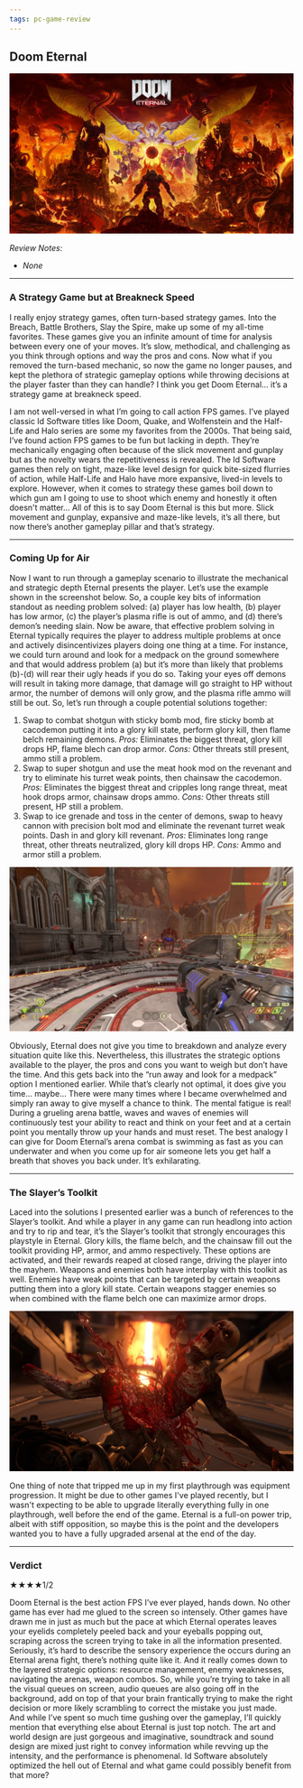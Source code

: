 ```yaml
---
tags: pc-game-review
---
```


## Doom Eternal

![alt text](/images/Doom-Eternal/DE_titlecard.jpg)

_Review Notes:_
* _None_

---

### A Strategy Game but at Breakneck Speed
I really enjoy strategy games, often turn-based strategy games. Into the Breach, Battle Brothers, Slay the Spire, make up some of my all-time favorites. These games give you an infinite amount of time for analysis between every one of your moves. It’s slow, methodical, and challenging as you think through options and way the pros and cons. Now what if you removed the turn-based mechanic, so now the game no longer pauses, and kept the plethora of strategic gameplay options while throwing decisions at the player faster than they can handle? I think you get Doom Eternal… it’s a strategy game at breakneck speed.

I am not well-versed in what I’m going to call action FPS games. I’ve played classic Id Software titles like Doom, Quake, and Wolfenstein and the Half-Life and Halo series are some my favorites from the 2000s. That being said, I’ve found action FPS games to be fun but lacking in depth. They’re mechanically engaging often because of the slick movement and gunplay but as the novelty wears the repetitiveness is revealed. The Id Software games then rely on tight, maze-like level design for quick bite-sized flurries of action, while Half-Life and Halo have more expansive, lived-in levels to explore. However, when it comes to strategy these games boil down to which gun am I going to use to shoot which enemy and honestly it often doesn't matter... All of this is to say Doom Eternal is this but more. Slick movement and gunplay, expansive and maze-like levels, it’s all there, but now there’s another gameplay pillar and that’s strategy.

---

### Coming Up for Air

Now I want to run through a gameplay scenario to illustrate the mechanical and strategic depth Eternal presents the player. Let’s use the example shown in the screenshot below. So, a couple key bits of information standout as needing problem solved: (a) player has low health, (b) player has low armor, (c) the player’s plasma rifle is out of ammo, and (d) there’s demon’s needing slain. Now be aware, that effective problem solving in Eternal typically requires the player to address multiple problems at once and actively disincentivizes players doing one thing at a time. For instance, we could turn around and look for a medpack on the ground somewhere and that would address problem (a) but it’s more than likely that problems (b)-(d) will rear their ugly heads if you do so. Taking your eyes off demons will result in taking more damage, that damage will go straight to HP without armor, the number of demons will only grow, and the plasma rifle ammo will still be out. So, let’s run through a couple potential solutions together:

1.	Swap to combat shotgun with sticky bomb mod, fire sticky bomb at cacodemon putting it into a glory kill state, perform glory kill, then flame belch remaining demons. _Pros:_ Eliminates the biggest threat, glory kill drops HP, flame blech can drop armor. _Cons:_ Other threats still present, ammo still a problem.
2.	Swap to super shotgun and use the meat hook mod on the revenant and try to eliminate his turret weak points, then chainsaw the cacodemon. _Pros:_ Eliminates the biggest threat and cripples long range threat, meat hook drops armor, chainsaw drops ammo. _Cons:_ Other threats still present, HP still a problem. 
3.	Swap to ice grenade and toss in the center of demons, swap to heavy cannon with precision bolt mod and eliminate the revenant turret weak points. Dash in and glory kill revenant. _Pros:_ Eliminates long range threat, other threats neutralized, glory kill drops HP. _Cons:_ Ammo and armor still a problem.

![alt text](/images/Doom-Eternal/DE_scenario.jpg)

Obviously, Eternal does not give you time to breakdown and analyze every situation quite like this. Nevertheless, this illustrates the strategic options available to the player, the pros and cons you want to weigh but don’t have the time. And this gets back into the “run away and look for a medpack” option I mentioned earlier. While that’s clearly not optimal, it does give you time… maybe… There were many times where I became overwhelmed and simply ran away to give myself a chance to think. The mental fatigue is real! During a grueling arena battle, waves and waves of enemies will continuously test your ability to react and think on your feet and at a certain point you mentally throw up your hands and must reset. The best analogy I can give for Doom Eternal’s arena combat is swimming as fast as you can underwater and when you come up for air someone lets you get half a breath that shoves you back under. It’s exhilarating.

---

### The Slayer’s Toolkit

Laced into the solutions I presented earlier was a bunch of references to the Slayer’s toolkit. And while a player in any game can run headlong into action and try to rip and tear, it’s the Slayer’s toolkit that strongly encourages this playstyle in Eternal. Glory kills, the flame belch, and the chainsaw fill out the toolkit providing HP, armor, and ammo respectively. These options are activated, and their rewards reaped at closed range, driving the player into the mayhem. Weapons and enemies both have interplay with this toolkit as well. Enemies have weak points that can be targeted by certain weapons putting them into a glory kill state. Certain weapons stagger enemies so when combined with the flame belch one can maximize armor drops. 

![alt text](/images/Doom-Eternal/DE_glory.jpg)

One thing of note that tripped me up in my first playthrough was equipment progression. It might be due to other games I've played recently, but I wasn't expecting to be able to upgrade literally everything fully in one playthrough, well before the end of the game. Eternal is a full-on power trip, albeit with stiff opposition, so maybe this is the point and the developers wanted you to have a fully upgraded arsenal at the end of the day.

---

### Verdict

★★★★1/2

Doom Eternal is the best action FPS I’ve ever played, hands down. No other game has ever had me glued to the screen so intensely. Other games have drawn me in just as much but the pace at which Eternal operates leaves your eyelids completely peeled back and your eyeballs popping out, scraping across the screen trying to take in all the information presented. Seriously, it’s hard to describe the sensory experience the occurs during an Eternal arena fight, there’s nothing quite like it. And it really comes down to the layered strategic options: resource management, enemy weaknesses, navigating the arenas, weapon combos. So, while you’re trying to take in all the visual queues on screen, audio queues are also going off in the background, add on top of that your brain frantically trying to make the right decision or more likely scrambling to correct the mistake you just made. And while I’ve spent so much time gushing over the gameplay, I’ll quickly mention that everything else about Eternal is just top notch. The art and world design are just gorgeous and imaginative, soundtrack and sound design are mixed just right to convey information while revving up the intensity, and the performance is phenomenal. Id Software absolutely optimized the hell out of Eternal and what game could possibly benefit from that more?
